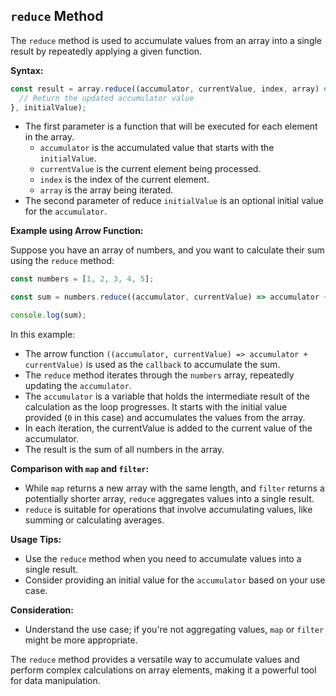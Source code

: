 ## `reduce` Method

The `reduce` method is used to accumulate values from an array into a single result by repeatedly applying a given function.

**Syntax:**
```javascript
const result = array.reduce((accumulator, currentValue, index, array) => {
  // Return the updated accumulator value
}, initialValue);
```

- The first parameter is a function that will be executed for each element in the array.
  - `accumulator` is the accumulated value that starts with the `initialValue`.
  - `currentValue` is the current element being processed.
  - `index` is the index of the current element.
  - `array` is the array being iterated.
- The second parameter of reduce `initialValue` is an optional initial value for the `accumulator`.

**Example using Arrow Function:**

Suppose you have an array of numbers, and you want to calculate their sum using the `reduce` method:

```javascript
const numbers = [1, 2, 3, 4, 5];

const sum = numbers.reduce((accumulator, currentValue) => accumulator + currentValue, 0);

console.log(sum);
```

In this example:
- The arrow function `((accumulator, currentValue) => accumulator + currentValue)` is used as the `callback` to accumulate the sum.
- The `reduce` method iterates through the `numbers` array, repeatedly updating the `accumulator`.
- The `accumulator` is a variable that holds the intermediate result of the calculation as the loop progresses. It starts with the initial value provided (`0` in this case) and accumulates the values from the array. 
- In each iteration, the currentValue is added to the current value of the accumulator.
- The result is the sum of all numbers in the array.

**Comparison with `map` and `filter`:**
- While `map` returns a new array with the same length, and `filter` returns a potentially shorter array, `reduce` aggregates values into a single result.
- `reduce` is suitable for operations that involve accumulating values, like summing or calculating averages.

**Usage Tips:**
- Use the `reduce` method when you need to accumulate values into a single result.
- Consider providing an initial value for the `accumulator` based on your use case.

**Consideration:**
- Understand the use case; if you're not aggregating values, `map` or `filter` might be more appropriate.

The `reduce` method provides a versatile way to accumulate values and perform complex calculations on array elements, making it a powerful tool for data manipulation.
